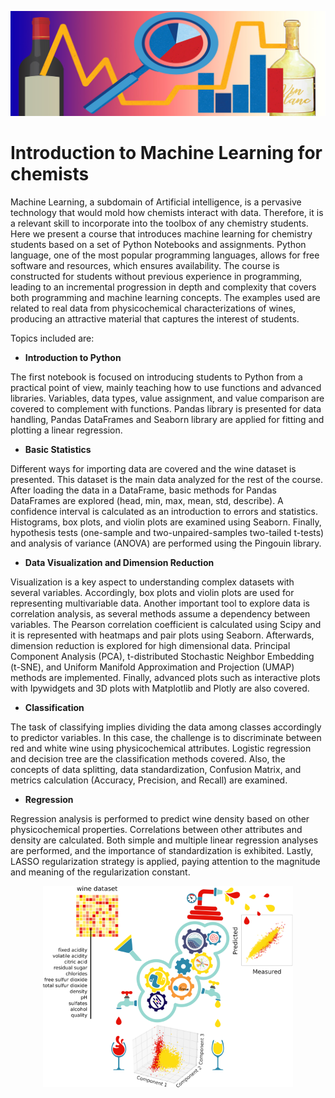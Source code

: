 <p align="center">
  <img src="https://github.com/ML4chemArg/Intro-to-Machine-Learning-in-Chemistry/blob/main/images/banner5.jpg" alt="banner" width="800" />
</p>

# Introduction to Machine Learning for chemists

Machine Learning, a subdomain of Artificial intelligence, is a pervasive technology that would mold how chemists interact with data. Therefore, it is a relevant skill to incorporate into the toolbox of any chemistry students. Here we present a course that introduces machine learning for chemistry students based on a set of Python Notebooks and assignments. Python language, one of the most popular programming languages, allows for free software and resources, which ensures availability. The course is constructed for students without previous experience in programming, leading to an incremental progression in depth and complexity that covers both programming and machine learning concepts. The examples used are related to real data from physicochemical characterizations of wines, producing an attractive material that captures the interest of students.

Topics included are:
* **Introduction to Python**

The first notebook is focused on introducing students to Python from a practical point of view,
mainly teaching how to use functions and advanced libraries. Variables, data types, value assignment,
and value comparison are covered to complement with functions. Pandas library is presented for data
handling, Pandas DataFrames and Seaborn library are applied for fitting and plotting a linear
regression.

* **Basic Statistics**

Different ways for importing data are covered and the wine dataset is presented. This dataset is the
main data analyzed for the rest of the course. After loading the data in a DataFrame, basic methods for
Pandas DataFrames are explored (head, min, max, mean, std, describe). A confidence interval is
calculated as an introduction to errors and statistics. Histograms, box plots, and violin
plots are examined using Seaborn. Finally, hypothesis tests (one-sample and two-unpaired-samples
two-tailed t-tests) and analysis of variance (ANOVA) are performed using the Pingouin library.

* **Data Visualization and Dimension Reduction**

Visualization is a key aspect to understanding complex datasets with several variables.
Accordingly, box plots and violin plots are used for representing multivariable data. Another important
tool to explore data is correlation analysis, as several methods assume a dependency between
variables. The Pearson correlation coefficient is calculated using Scipy and it is represented with
heatmaps and pair plots using Seaborn. Afterwards, dimension reduction is explored for high
dimensional data. Principal Component Analysis (PCA), t-distributed Stochastic Neighbor Embedding
(t-SNE), and Uniform Manifold Approximation and Projection (UMAP) methods are implemented.
Finally, advanced plots such as interactive plots with Ipywidgets and 3D plots with Matplotlib and
Plotly are also covered.

* **Classification**

The task of classifying implies dividing the data among classes accordingly to predictor variables.
In this case, the challenge is to discriminate between red and white wine using physicochemical
attributes. Logistic regression and decision tree are the classification methods covered. Also, the
concepts of data splitting, data standardization, Confusion Matrix, and metrics calculation (Accuracy,
Precision, and Recall) are examined.

* **Regression**

Regression analysis is performed to predict wine density based on other physicochemical
properties. Correlations between other attributes and density are calculated. Both simple and multiple
linear regression analyses are performed, and the importance of standardization is exhibited. Lastly, LASSO regularization strategy is applied, paying attention to the magnitude and meaning of the regularization constant.


<p align="center">
  <img src="https://github.com/ML4chemArg/Intro-to-Machine-Learning-in-Chemistry/blob/main/images/Fig1.png" alt="fig1" width="400"/>
</p>
